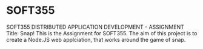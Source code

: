 # SOFT355
SOFT355 DISTRIBUTED APPLICATION DEVELOPMENT - ASSIGNMENT
Title: Snap!
This is the Assignment for SOFT355. The aim of this project is to create a Node.JS web applciation, that works around the game of snap.
